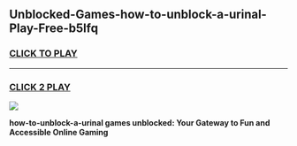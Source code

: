 
## Unblocked-Games-how-to-unblock-a-urinal-Play-Free-b5lfq
<h3>
<a href="https://premium76.site?title=how-to-unblock-a-urinal&ref=23A">CLICK TO PLAY</a></h3>
<hr>

<h3>
<a href="https://premium76.site?title=how-to-unblock-a-urinal&ref=23A">CLICK 2 PLAY</a>
  
</h3>

<a href="https://premium76.site?title=how-to-unblock-a-urinal&ref=23A"><img src="https://clearcache.store/games.png"></a>


**how-to-unblock-a-urinal games unblocked: Your Gateway to Fun and Accessible Online Gaming**
